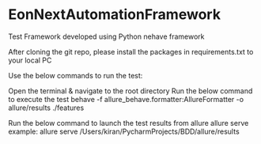 # EonNextAutomationFramework
Test Framework developed using Python nehave framework

After cloning the git repo, please install the packages in requirements.txt to your local PC

Use the below commands to run the test:

Open the terminal & navigate to the root directory
Run the below command to execute the test
behave -f allure_behave.formatter:AllureFormatter -o allure/results ./features

Run the below command to launch the test results from allure
allure serve <Path of the results directory inside the test framework>
example: allure serve /Users/kiran/PycharmProjects/BDD/allure/results
